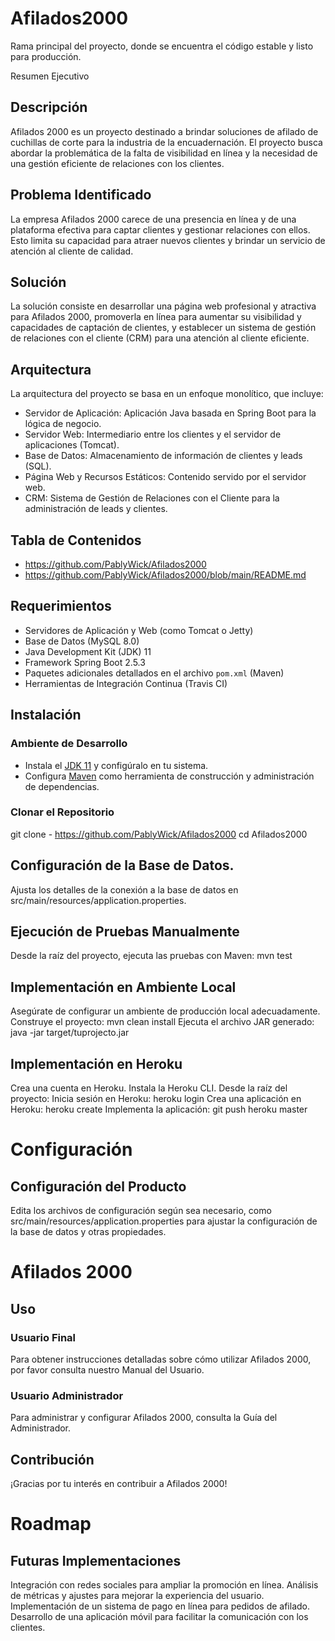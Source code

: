 # Afilados2000

Rama principal del proyecto, donde se encuentra el código estable y listo para producción.

Resumen Ejecutivo

## Descripción

Afilados 2000 es un proyecto destinado a brindar soluciones de afilado de cuchillas de corte para la industria de la encuadernación. El proyecto busca abordar la problemática de la falta de visibilidad en línea y la necesidad de una gestión eficiente de relaciones con los clientes.

## Problema Identificado

La empresa Afilados 2000 carece de una presencia en línea y de una plataforma efectiva para captar clientes y gestionar relaciones con ellos. Esto limita su capacidad para atraer nuevos clientes y brindar un servicio de atención al cliente de calidad.

## Solución

La solución consiste en desarrollar una página web profesional y atractiva para Afilados 2000, promoverla en línea para aumentar su visibilidad y capacidades de captación de clientes, y establecer un sistema de gestión de relaciones con el cliente (CRM) para una atención al cliente eficiente.

## Arquitectura

La arquitectura del proyecto se basa en un enfoque monolítico, que incluye:

- Servidor de Aplicación: Aplicación Java basada en Spring Boot para la lógica de negocio.
- Servidor Web: Intermediario entre los clientes y el servidor de aplicaciones (Tomcat).
- Base de Datos: Almacenamiento de información de clientes y leads (SQL).
- Página Web y Recursos Estáticos: Contenido servido por el servidor web.
- CRM: Sistema de Gestión de Relaciones con el Cliente para la administración de leads y clientes.

## Tabla de Contenidos

- https://github.com/PablyWick/Afilados2000
- https://github.com/PablyWick/Afilados2000/blob/main/README.md

## Requerimientos

- Servidores de Aplicación y Web (como Tomcat o Jetty)
- Base de Datos (MySQL 8.0)
- Java Development Kit (JDK) 11
- Framework Spring Boot 2.5.3
- Paquetes adicionales detallados en el archivo `pom.xml` (Maven)
- Herramientas de Integración Continua (Travis CI)

## Instalación

### Ambiente de Desarrollo

- Instala el [JDK 11](https://www.oracle.com/java/technologies/javase-jdk11-downloads.html) y configúralo en tu sistema.
- Configura [Maven](https://maven.apache.org/download.cgi) como herramienta de construcción y administración de dependencias.

### Clonar el Repositorio

git clone - https://github.com/PablyWick/Afilados2000
cd Afilados2000

## Configuración de la Base de Datos.
Ajusta los detalles de la conexión a la base de datos en src/main/resources/application.properties.

## Ejecución de Pruebas Manualmente
Desde la raíz del proyecto, ejecuta las pruebas con Maven: mvn test

## Implementación en Ambiente Local
Asegúrate de configurar un ambiente de producción local adecuadamente.
Construye el proyecto: mvn clean install
Ejecuta el archivo JAR generado: java -jar target/tuprojecto.jar

## Implementación en Heroku
Crea una cuenta en Heroku.
Instala la Heroku CLI.
Desde la raíz del proyecto:
Inicia sesión en Heroku: heroku login
Crea una aplicación en Heroku: heroku create
Implementa la aplicación: git push heroku master

# Configuración

## Configuración del Producto
Edita los archivos de configuración según sea necesario, como src/main/resources/application.properties para ajustar la configuración de la base de datos y otras propiedades.

# Afilados 2000

## Uso

### Usuario Final

Para obtener instrucciones detalladas sobre cómo utilizar Afilados 2000, por favor consulta nuestro Manual del Usuario.

### Usuario Administrador

Para administrar y configurar Afilados 2000, consulta la Guía del Administrador.

## Contribución

¡Gracias por tu interés en contribuir a Afilados 2000!

# Roadmap

## Futuras Implementaciones

Integración con redes sociales para ampliar la promoción en línea.
Análisis de métricas y ajustes para mejorar la experiencia del usuario.
Implementación de un sistema de pago en línea para pedidos de afilado.
Desarrollo de una aplicación móvil para facilitar la comunicación con los clientes.
